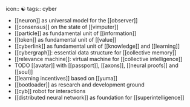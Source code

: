 icon:: ☯️
tags:: cyber

- [[neuron]] as universal model for the [[observer]]
- [[consensus]] on the state of [[vimputer]]
- [[particle]] as fundamental unit of [[information]]
- [[token]] as fundamental unit of [[value]]
- [[cyberlink]] as fundamental unit of [[knowledge]] and [[learning]]
- [[cybergraph]]: essential data structure for [[collective memory]]
- [[relevance machine]]: virtual machine for [[collective intelligence]]
- TODO [[avatar]] with [[passport]], [[axons]], [[neural proofs]] and [[soul]]
- [[learning incentives]] based on [[yuma]]
- [[bootloader]] as research and development ground
- [[cyb]] robot for interactions
- [[distributed neural network]] as foundation for [[superintelligence]]